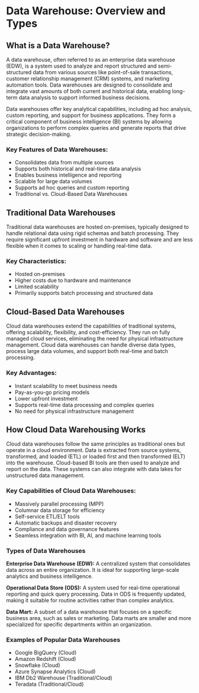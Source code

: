 # Data Warehouse: Overview and Types
## What is a Data Warehouse?
A data warehouse, often referred to as an enterprise data warehouse (EDW), is a system used to analyze and report structured and semi-structured data from various sources like point-of-sale transactions, customer relationship management (CRM) systems, and marketing automation tools. Data warehouses are designed to consolidate and integrate vast amounts of both current and historical data, enabling long-term data analysis to support informed business decisions.

Data warehouses offer key analytical capabilities, including ad hoc analysis, custom reporting, and support for business applications. They form a critical component of business intelligence (BI) systems by allowing organizations to perform complex queries and generate reports that drive strategic decision-making.

### Key Features of Data Warehouses:
- Consolidates data from multiple sources
- Supports both historical and real-time data analysis
- Enables business intelligence and reporting
- Scalable for large data volumes
- Supports ad hoc queries and custom reporting
- Traditional vs. Cloud-Based Data Warehouses

## Traditional Data Warehouses
Traditional data warehouses are hosted on-premises, typically designed to handle relational data using rigid schemas and batch processing. They require significant upfront investment in hardware and software and are less flexible when it comes to scaling or handling real-time data.

### Key Characteristics:

- Hosted on-premises
- Higher costs due to hardware and maintenance
- Limited scalability
- Primarily supports batch processing and structured data


## Cloud-Based Data Warehouses
Cloud data warehouses extend the capabilities of traditional systems, offering scalability, flexibility, and cost-efficiency. They run on fully managed cloud services, eliminating the need for physical infrastructure management. Cloud data warehouses can handle diverse data types, process large data volumes, and support both real-time and batch processing.

### Key Advantages:

- Instant scalability to meet business needs
- Pay-as-you-go pricing models
- Lower upfront investment
- Supports real-time data processing and complex queries
- No need for physical infrastructure management

## How Cloud Data Warehousing Works
Cloud data warehouses follow the same principles as traditional ones but operate in a cloud environment. Data is extracted from source systems, transformed, and loaded (ETL) or loaded first and then transformed (ELT) into the warehouse. Cloud-based BI tools are then used to analyze and report on the data. These systems can also integrate with data lakes for unstructured data management.

### Key Capabilities of Cloud Data Warehouses:

- Massively parallel processing (MPP)
- Columnar data storage for efficiency
- Self-service ETL/ELT tools
- Automatic backups and disaster recovery
- Compliance and data governance features
- Seamless integration with BI, AI, and machine learning tools

### Types of Data Warehouses

**Enterprise Data Warehouse (EDW):** A centralized system that consolidates data across an entire organization. It is ideal for supporting large-scale analytics and business intelligence.

**Operational Data Store (ODS):** A system used for real-time operational reporting and quick query processing. Data in ODS is frequently updated, making it suitable for routine activities rather than complex analytics.

**Data Mart:** A subset of a data warehouse that focuses on a specific business area, such as sales or marketing. Data marts are smaller and more specialized for specific departments within an organization.

### Examples of Popular Data Warehouses
- Google BigQuery (Cloud)
- Amazon Redshift (Cloud)
- Snowflake (Cloud)
- Azure Synapse Analytics (Cloud)
- IBM Db2 Warehouse (Traditional/Cloud)
- Teradata (Traditional/Cloud)

